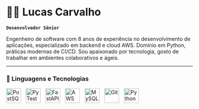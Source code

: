 # 👨‍💻 Lucas Carvalho

**`Desenvolvedor Sênior`**

Engenheiro de software com 8 anos de experiência no desenvolvimento de aplicações, especializado em backend e cloud AWS. Domínio em Python, práticas modernas de CI/CD. Sou apaixonado por tecnologia, gosto de trabalhar em ambientes colaborativos e ágeis.<p align="left">


---

### 🤖 Linguagens e Tecnologias

<img 
    align="left" 
    alt="PostSQL" 
    title="PostSQL"
    width="40px" 
    style="padding-right: 10px;" 
    src="https://cdn.jsdelivr.net/gh/devicons/devicon@latest/icons/postgresql/postgresql-original-wordmark.svg" 
/>
<img 
    align="left" 
    alt="PyTest" 
    title="PyTest"
    width="40px" 
    style="padding-right: 10px;" 
    src="https://cdn.jsdelivr.net/gh/devicons/devicon@latest/icons/pytest/pytest-original-wordmark.svg" 
/>
<img 
    align="left" 
    alt="FastAPI"
    title="FastAPI" 
    width="40px" 
    style="padding-right: 10px;" 
    src="https://cdn.jsdelivr.net/gh/devicons/devicon@latest/icons/fastapi/fastapi-original-wordmark.svg" 
/>
<img 
    align="left" 
    alt="AWS" 
    title="AWS"
    width="40px" 
    style="padding-right: 10px;" 
    src="https://cdn.jsdelivr.net/gh/devicons/devicon@latest/icons/amazonwebservices/amazonwebservices-original-wordmark.svg" 
/>
<img 
    align="left" 
    alt="MySQL" 
    title="MySQL"
    width="40px" 
    style="padding-right: 10px;" 
    src="https://cdn.jsdelivr.net/gh/devicons/devicon@latest/icons/mysql/mysql-plain-wordmark.svg" 
/>
<img 
    align="left" 
    alt="Git" 
    title="Git"
    width="40px" 
    style="padding-right: 10px;" 
    src="https://cdn.jsdelivr.net/gh/devicons/devicon@latest/icons/git/git-original.svg" 
/>
<img 
    align="left" 
    alt="Python" 
    title="Python"
    width="40px" 
    style="padding-right: 10px;" 
    src="https://cdn.jsdelivr.net/gh/devicons/devicon@latest/icons/python/python-original.svg" 
/>

<br/>
<br/>
